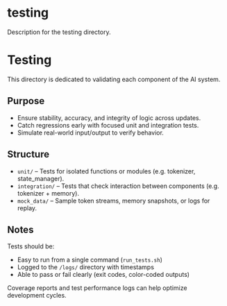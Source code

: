 # testing
Description for the testing directory.

# Testing

This directory is dedicated to validating each component of the AI system.

## Purpose
- Ensure stability, accuracy, and integrity of logic across updates.
- Catch regressions early with focused unit and integration tests.
- Simulate real-world input/output to verify behavior.

## Structure
- `unit/` – Tests for isolated functions or modules (e.g. tokenizer, state_manager).
- `integration/` – Tests that check interaction between components (e.g. tokenizer + memory).
- `mock_data/` – Sample token streams, memory snapshots, or logs for replay.

## Notes
Tests should be:
- Easy to run from a single command (`run_tests.sh`)
- Logged to the `/logs/` directory with timestamps
- Able to pass or fail clearly (exit codes, color-coded outputs)

Coverage reports and test performance logs can help optimize development cycles.

